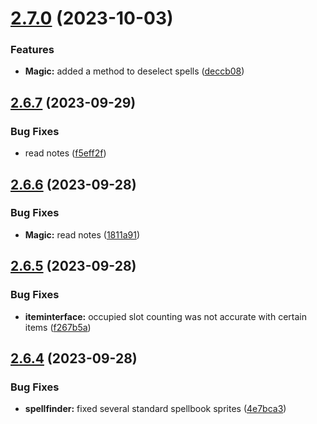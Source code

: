 # [2.7.0](https://github.com/Torwent/SRL-T/compare/v2.6.7...v2.7.0) (2023-10-03)


### Features

* **Magic:** added a method to deselect spells ([deccb08](https://github.com/Torwent/SRL-T/commit/deccb08ed6e34b9a4aaacdd214961c43e471d713))



## [2.6.7](https://github.com/Torwent/SRL-T/compare/v2.6.6...v2.6.7) (2023-09-29)


### Bug Fixes

* read notes ([f5eff2f](https://github.com/Torwent/SRL-T/commit/f5eff2f1a30e10a719b1bac87d7416cbcfe18fc1))



## [2.6.6](https://github.com/Torwent/SRL-T/compare/v2.6.5...v2.6.6) (2023-09-28)


### Bug Fixes

* **Magic:** read notes ([1811a91](https://github.com/Torwent/SRL-T/commit/1811a91dde415842f1854deb7330cab8897320d5))



## [2.6.5](https://github.com/Torwent/SRL-T/compare/v2.6.4...v2.6.5) (2023-09-28)


### Bug Fixes

* **iteminterface:** occupied slot counting was not accurate with certain items ([f267b5a](https://github.com/Torwent/SRL-T/commit/f267b5ad95e1d2f447c5e20023846505dc204dd1))



## [2.6.4](https://github.com/Torwent/SRL-T/compare/v2.6.3...v2.6.4) (2023-09-28)


### Bug Fixes

* **spellfinder:** fixed several standard spellbook sprites ([4e7bca3](https://github.com/Torwent/SRL-T/commit/4e7bca32c021b6bfafd8ea7c15adb56d94af01cf))




